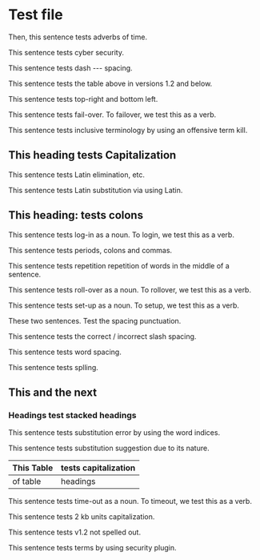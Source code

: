 # Test file

Then, this sentence tests adverbs of time.

This sentence tests cyber security.

This sentence tests dash --- spacing.

This sentence tests the table above in versions 1.2 and below.

This sentence tests top-right and bottom left.

This sentence tests fail-over. To failover, we test this as a verb.

This sentence tests inclusive terminology by using an offensive term kill.

## This heading tests Capitalization

This sentence tests Latin elimination, etc. 

This sentence tests Latin substitution via using Latin.

## This heading: tests colons

This sentence tests log-in as a noun. To login, we test this as a verb.

This sentence tests periods, colons and commas.

This sentence tests repetition repetition of words in the middle of a sentence.

This sentence tests roll-over as a noun. To rollover, we test this as a verb.

This sentence tests set-up as a noun. To setup, we test this as a verb.

These two sentences.  Test the spacing punctuation.

This sentence tests the correct / incorrect slash spacing.

This sentence tests  word spacing.

This sentence tests splling.

## This and the next

### Headings test stacked headings

This sentence tests substitution error by using the word indices.

This sentence tests substitution suggestion due to its nature.

This Table | tests capitalization
:--- | :---
of table | headings

This sentence tests time-out as a noun. To timeout, we test this as a verb.

This sentence tests 2 kb units capitalization.

This sentence tests v1.2 not spelled out.

This sentence tests terms by using security plugin.